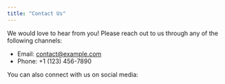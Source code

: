 ```yaml
---
title: "Contact Us"
---
```


We would love to hear from you! Please reach out to us through any of the following channels:

- Email: contact@example.com
- Phone: +1 (123) 456-7890

You can also connect with us on social media: